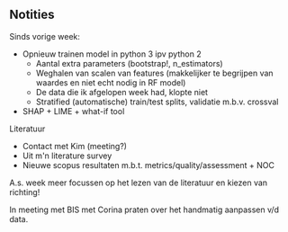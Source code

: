 ## Notities

Sinds vorige week:

- Opnieuw trainen model in python 3 ipv python 2
  - Aantal extra parameters (bootstrap!, n_estimators)
  - Weghalen van scalen van features (makkelijker te begrijpen van waardes en niet echt nodig in RF model)
  - De data die ik afgelopen week had, klopte niet
  - Stratified (automatische) train/test splits, validatie m.b.v. crossval
- SHAP + LIME + what-if tool

Literatuur
- Contact met Kim (meeting?)
- Uit m'n literature survey
- Nieuwe scopus resultaten m.b.t. metrics/quality/assessment + NOC

A.s. week meer focussen op het lezen van de literatuur en kiezen van richting!  

In meeting met BIS met Corina praten over het handmatig aanpassen v/d data.
